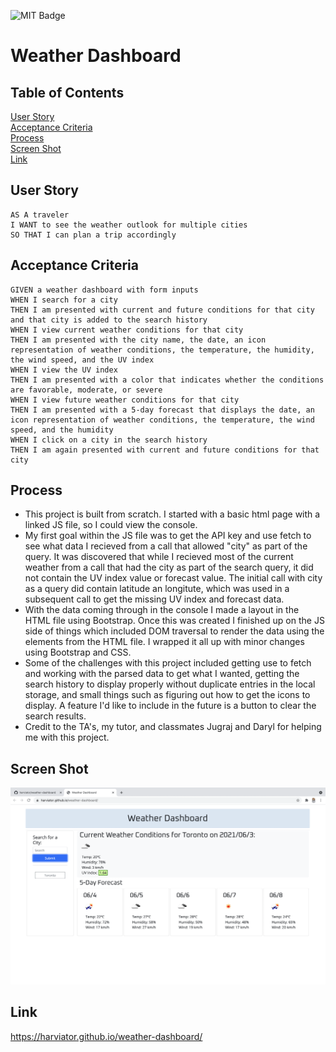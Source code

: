 ![MIT Badge](https://img.shields.io/badge/License-MIT-green)

# Weather Dashboard

## Table of Contents
[User Story](#user-story)\
[Acceptance Criteria](#acceptance-criteria)\
[Process](#process)\
[Screen Shot](#screen-shot)\
[Link](#link)

## User Story

```
AS A traveler
I WANT to see the weather outlook for multiple cities
SO THAT I can plan a trip accordingly
```

## Acceptance Criteria

```
GIVEN a weather dashboard with form inputs
WHEN I search for a city
THEN I am presented with current and future conditions for that city and that city is added to the search history
WHEN I view current weather conditions for that city
THEN I am presented with the city name, the date, an icon representation of weather conditions, the temperature, the humidity, the wind speed, and the UV index
WHEN I view the UV index
THEN I am presented with a color that indicates whether the conditions are favorable, moderate, or severe
WHEN I view future weather conditions for that city
THEN I am presented with a 5-day forecast that displays the date, an icon representation of weather conditions, the temperature, the wind speed, and the humidity
WHEN I click on a city in the search history
THEN I am again presented with current and future conditions for that city
```

## Process

* This project is built from scratch.  I started with a basic html page with a linked JS file, so I could view the console.
* My first goal within the JS file was to get the API key and use fetch to see what data I recieved from a call that allowed "city" as part of the query.  It was discovered that while I recieved most of the current weather from a call that had the city as part of the search query, it did not contain the UV index value or forecast value.  The initial call with city as a query did contain latitude an longitute, which was used in a subsequent call to get the missing UV index and forecast data.
* With the data coming through in the console I made a layout in the HTML file using Bootstrap.  Once this was created I finished up on the JS side of things which included DOM traversal to render the data using the elements from the HTML file.  I wrapped it all up with minor changes using Bootstrap and CSS.
* Some of the challenges with this project included getting use to fetch and working with the parsed data to get what I wanted, getting the search history to display properly without duplicate entries in the local storage, and small things such as figuring out how to get the icons to display.  A feature I'd like to include in the future is a button to clear the search results.
* Credit to the TA's, my tutor, and classmates Jugraj and Daryl for helping me with this project.

## Screen Shot

![Screen Shot](./Assets/images/screen-shot.png)

## Link

https://harviator.github.io/weather-dashboard/